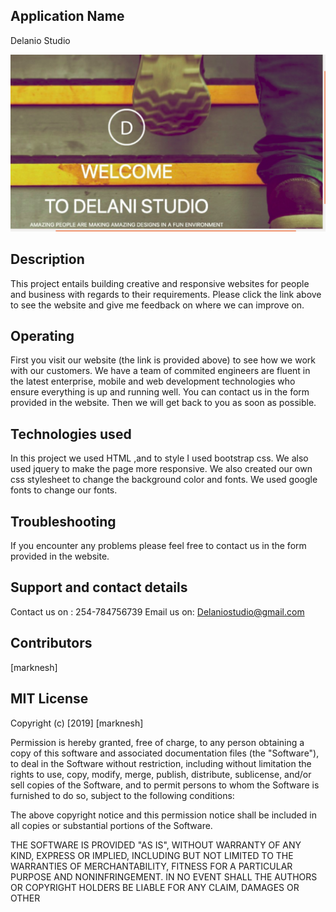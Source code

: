 ## Application Name
Delanio Studio

![](images/delanio.png)

## Description
This project entails building creative and responsive websites for people and business with regards to their requirements.
Please click the link above to see the website and give me feedback on where we can improve on.

## Operating
First you visit our website (the link is provided above) to see how we work with our customers.
We have a team of commited engineers are fluent in the latest enterprise, mobile and web development technologies who ensure
everything is up and running well.
You can contact us in the form provided in the website.
Then we will get back to you as soon as possible.

## Technologies used
In this project we used HTML ,and to style I used bootstrap css.
We also used jquery to make the page more responsive.
We also created our own css stylesheet to change the background color and fonts.
We used google fonts to change our fonts. 

## Troubleshooting
If you encounter any problems please feel free to contact us in the form provided in the website.

## Support and contact details
Contact us on : 254-784756739
Email us on: Delaniostudio@gmail.com

## Contributors
[marknesh]

## MIT License

Copyright (c) [2019] [marknesh]

Permission is hereby granted, free of charge, to any person obtaining a copy
of this software and associated documentation files (the "Software"), to deal
in the Software without restriction, including without limitation the rights
to use, copy, modify, merge, publish, distribute, sublicense, and/or sell
copies of the Software, and to permit persons to whom the Software is
furnished to do so, subject to the following conditions:

The above copyright notice and this permission notice shall be included in all
copies or substantial portions of the Software.

THE SOFTWARE IS PROVIDED "AS IS", WITHOUT WARRANTY OF ANY KIND, EXPRESS OR
IMPLIED, INCLUDING BUT NOT LIMITED TO THE WARRANTIES OF MERCHANTABILITY,
FITNESS FOR A PARTICULAR PURPOSE AND NONINFRINGEMENT. IN NO EVENT SHALL THE
AUTHORS OR COPYRIGHT HOLDERS BE LIABLE FOR ANY CLAIM, DAMAGES OR OTHER


